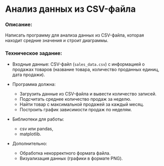 # Анализ данных из CSV-файла

### Описание:
Написать программу для анализа данных из CSV-файла, которая находит средние значения и строит диаграммы.

### Техническое задание:

* Входные данные: CSV-файл (`sales_data.csv`) с информацией о продажах товаров (название товара, количество проданных единиц, дата продажи).

* Программа должна:
  * Загрузить данные из CSV-файла и вывести количество записей.
  * Подсчитать среднее количество продаж за неделю.
  * Найти товар с максимальной продажей за каждый месяц.
  * Построить график зависимости продаж по неделям.

* Библиотеки для работы: 
  * csv или pandas, 
  * matplotlib.

* Дополнительно:
  * Обработка некорректного формата файла.
  * Визуализация данных (графики в формате PNG).